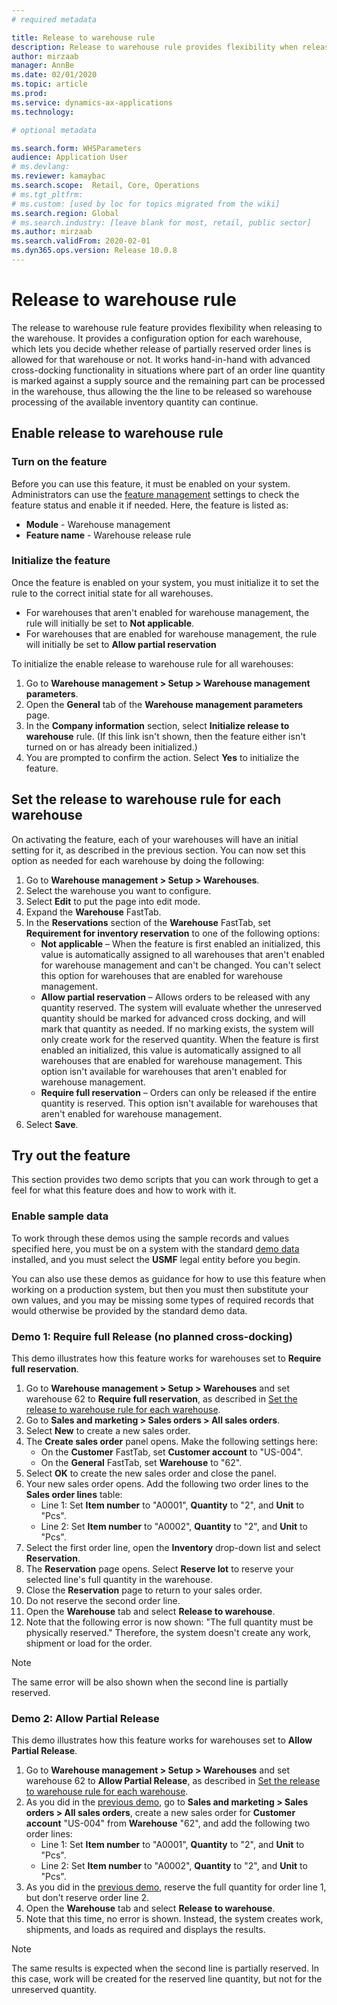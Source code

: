 ```yaml
---
# required metadata

title: Release to warehouse rule
description: Release to warehouse rule provides flexibility when releasing to warehouse. It serves as a defining setup parameter to determine whether release of partially reserved order lines is allowed by the system or not.
author: mirzaab
manager: AnnBe
ms.date: 02/01/2020
ms.topic: article
ms.prod: 
ms.service: dynamics-ax-applications
ms.technology: 

# optional metadata

ms.search.form: WHSParameters
audience: Application User
# ms.devlang: 
ms.reviewer: kamaybac
ms.search.scope:  Retail, Core, Operations
# ms.tgt_pltfrm: 
# ms.custom: [used by loc for topics migrated from the wiki]
ms.search.region: Global
# ms.search.industry: [leave blank for most, retail, public sector]
ms.author: mirzaab
ms.search.validFrom: 2020-02-01
ms.dyn365.ops.version: Release 10.0.8
---
```


# Release to warehouse rule

The release to warehouse rule feature provides flexibility when releasing to the warehouse. It provides a configuration option for each warehouse, which lets you decide whether release of partially reserved order lines is allowed for that warehouse or not. It works hand-in-hand with advanced cross-docking functionality in situations where part of an order line quantity is marked against a supply source and the remaining part can be processed in the warehouse, thus allowing the the line to be released so warehouse processing of the available inventory quantity can continue.

## Enable release to warehouse rule

### Turn on the feature

Before you can use this feature, it must be enabled on your system. Administrators can use the [feature management](../../fin-ops-core/fin-ops/get-started/feature-management/feature-management-overview.md) settings to check the feature status and enable it if needed. Here, the feature is listed as:

- **Module** - Warehouse management
- **Feature name** - Warehouse release rule

### Initialize the feature

Once the feature is enabled on your system, you must initialize it to set the rule to the correct initial state for all warehouses.

- For warehouses that aren't enabled for warehouse management, the rule will initially be set to **Not applicable**. <!-- KAMAYBACH: how do we enable a warehouse for warehouse management? Do we have a link for this? (maybe https://docs.microsoft.com/en-us/dynamics365/supply-chain/warehousing/warehouse-management-overview ?) -->
- For warehouses that are enabled for warehouse management, the rule will initially be set to **Allow partial reservation**

To initialize the enable release to warehouse rule for all warehouses:

1. Go to **Warehouse management > Setup > Warehouse management parameters**.
1. Open the **General** tab of the **Warehouse management parameters** page.
1. In the **Company information** section, select **Initialize release to warehouse** rule. (If this link isn't shown, then the feature either isn't turned on or has already been initialized.)
1. You are prompted to confirm the action. Select **Yes** to initialize the feature.

<a name="set-option-warehouse"></a>

## Set the release to warehouse rule for each warehouse

On activating the feature, each of your warehouses will have an initial setting for it, as described in the previous section. You can now set this option as needed for each warehouse by doing the following:

1. Go to **Warehouse management > Setup > Warehouses**.
1. Select the warehouse you want to configure.
1. Select **Edit** to put the page into edit mode.
1. Expand the **Warehouse** FastTab.
1. In the **Reservations** section of the **Warehouse** FastTab, set **Requirement for inventory reservation** to one of the following options:
    - **Not applicable** – When the feature is first enabled an initialized, this value is automatically assigned to all warehouses that aren't enabled for warehouse management and can't be changed. You can't select this option for warehouses that are enabled for warehouse management.
    - **Allow partial reservation** – Allows orders to be released with any quantity reserved. The system will evaluate whether the unreserved quantity should be marked for advanced cross docking, and will mark that quantity as needed. If no marking exists, the system will only create work for the reserved quantity. When the feature is first enabled an initialized, this value is automatically assigned to all warehouses that are enabled for warehouse management. This option isn't available for warehouses that aren't enabled for warehouse management.
    - **Require full reservation** – Orders can only be released if the entire quantity is reserved. This option isn't available for warehouses that aren't enabled for warehouse management.
1. Select **Save**.

## Try out the feature

This section provides two demo scripts that you can work through to get a feel for what this feature does and how to work with it.

### Enable sample data

To work through these demos using the sample records and values specified here, you must be on a system with the standard [demo data](../../fin-ops-core/dev-itpro/deployment/deploy-demo-environment.md) installed, and you must select the **USMF** legal entity before you begin.

You can also use these demos as guidance for how to use this feature when working on a production system, but then you must then substitute your own values, and you may be missing some types of required records that would otherwise be provided by the standard demo data.

<a name="demo1"></a>

### Demo 1: Require full Release (no planned cross-docking)

This demo illustrates how this feature works for warehouses set to **Require full reservation**.

1. Go to **Warehouse management > Setup > Warehouses** and set warehouse 62 to **Require full reservation**, as described in [Set the release to warehouse rule for each warehouse](#set-option-warehouse).
1. Go to **Sales and marketing > Sales orders > All sales orders**.
1. Select **New** to create a new sales order.
1. The **Create sales order** panel opens. Make the following settings here:
    - On the **Customer** FastTab, set **Customer account** to "US-004".
    - On the **General** FastTab, set **Warehouse** to "62".
1. Select **OK** to create the new sales order and close the panel.
1. Your new sales order opens. Add the following two order lines to the **Sales order lines** table:
    - Line 1: Set **Item number** to "A0001", **Quantity** to "2", and **Unit** to "Pcs".
    - Line 2: Set **Item number** to "A0002", **Quantity** to "2", and **Unit** to "Pcs".
1. Select the first order line, open the **Inventory** drop-down list and select **Reservation**.
1. The **Reservation** page opens. Select **Reserve lot** to reserve your selected line's full quantity in the warehouse.
1. Close the **Reservation** page to return to your sales order.
1. Do not reserve the second order line.
1. Open the **Warehouse** tab and select **Release to warehouse**.
1. Note that the following error is now shown: "The full quantity must be physically reserved." Therefore, the system doesn't create any work, shipment or load for the order.

> [!NOTE]
> The same error will be also shown when the second line is partially reserved.

### Demo 2: Allow Partial Release

This demo illustrates how this feature works for warehouses set to **Allow Partial Release**.

1. Go to **Warehouse management > Setup > Warehouses** and set warehouse 62 to **Allow Partial Release**, as described in [Set the release to warehouse rule for each warehouse](#set-option-warehouse).
1. As you did in the [previous demo](#demo1), go to **Sales and marketing > Sales orders > All sales orders**, create a new sales order for **Customer account** "US-004" from **Warehouse** "62", and add the following two order lines:
    - Line 1: Set **Item number** to "A0001", **Quantity** to "2", and **Unit** to "Pcs".
    - Line 2: Set **Item number** to "A0002", **Quantity** to "2", and **Unit** to "Pcs".
1. As you did in the [previous demo](#demo1), reserve the full quantity for order line 1, but don't reserve order line 2.
1. Open the **Warehouse** tab and select **Release to warehouse**.
1. Note that this time, no error is shown. Instead, the system creates work, shipments, and loads as required and displays the results.

> [!NOTE]
> The same results is expected when the second line is partially reserved. In this case, work will be created for the reserved line quantity, but not for the unreserved quantity.
